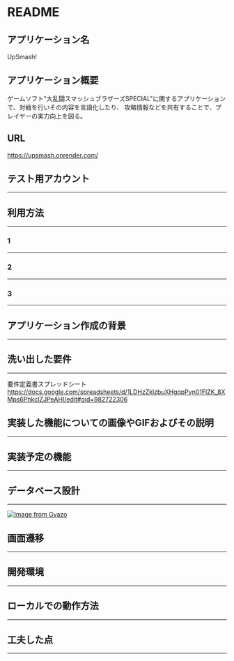 # README

## アプリケーション名
UpSmash!

## アプリケーション概要
ゲームソフト"大乱闘スマッシュブラザーズSPECIAL"に関するアプリケーションで、対戦を行いその内容を言語化したり、
攻略情報などを共有することで、プレイヤーの実力向上を図る。

## URL
https://upsmash.onrender.com/

## テスト用アカウント
---


## 利用方法
---


### 1 
---


### 2
---


### 3
---


## アプリケーション作成の背景
---


## 洗い出した要件
---
要件定義書スプレッドシート
https://docs.google.com/spreadsheets/d/1LDHzZklzbuXHgqpPyn01FlZK_8XMps6PhkcIZJPeAHI/edit#gid=982722306

## 実装した機能についての画像やGIFおよびその説明
---


## 実装予定の機能
---


## データベース設計
---
[![Image from Gyazo](https://i.gyazo.com/8762712205287e358e70d097d6322934.png)](https://gyazo.com/8762712205287e358e70d097d6322934)

## 画面遷移
---


## 開発環境
---


## ローカルでの動作方法
---


## 工夫した点
---
